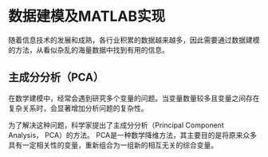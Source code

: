 # 数据建模及MATLAB实现
随着信息技术的发展和成熟，各行业积累的数据越来越多，因此需要通过数据建模的方法，从看似杂乱的海量数据中找到有用的信息。
## 主成分分析（PCA）
在数学建模中，经常会遇到研究多个变量的问题。当变量数量较多且变量之间存在复杂关系时，会显著增加分析问题的复杂性。

为了解决这种问题，科学家提出了主成分分析（Principal Component Analysis， PCA）的方法。
PCA是一种数学降维方法，其主要目的是将原来众多具有一定相关性的变量，重新组合为一组新的相互无关的综合变量。